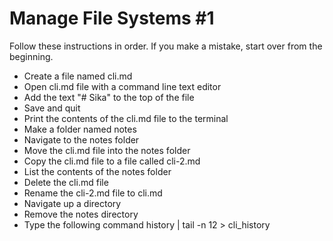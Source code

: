# Manage File Systems #1

Follow these instructions in order. If you make a mistake, start over from the beginning.

* Create a file named cli.md
* Open cli.md file with a command line text editor
* Add the text "# Sika" to the top of the file
* Save and quit
* Print the contents of the cli.md file to the terminal
* Make a folder named notes
* Navigate to the notes folder
* Move the cli.md file into the notes folder
* Copy the cli.md file to a file called cli-2.md
* List the contents of the notes folder
* Delete the cli.md file
* Rename the cli-2.md file to cli.md
* Navigate up a directory
* Remove the notes directory
* Type the following command history | tail -n 12 > cli_history
